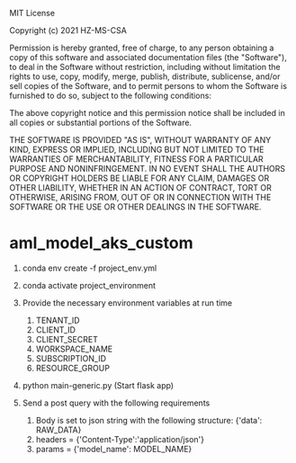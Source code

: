 MIT License

Copyright (c) 2021 HZ-MS-CSA

Permission is hereby granted, free of charge, to any person obtaining a copy
of this software and associated documentation files (the "Software"), to deal
in the Software without restriction, including without limitation the rights
to use, copy, modify, merge, publish, distribute, sublicense, and/or sell
copies of the Software, and to permit persons to whom the Software is
furnished to do so, subject to the following conditions:

The above copyright notice and this permission notice shall be included in all
copies or substantial portions of the Software.

THE SOFTWARE IS PROVIDED "AS IS", WITHOUT WARRANTY OF ANY KIND, EXPRESS OR
IMPLIED, INCLUDING BUT NOT LIMITED TO THE WARRANTIES OF MERCHANTABILITY,
FITNESS FOR A PARTICULAR PURPOSE AND NONINFRINGEMENT. IN NO EVENT SHALL THE
AUTHORS OR COPYRIGHT HOLDERS BE LIABLE FOR ANY CLAIM, DAMAGES OR OTHER
LIABILITY, WHETHER IN AN ACTION OF CONTRACT, TORT OR OTHERWISE, ARISING FROM,
OUT OF OR IN CONNECTION WITH THE SOFTWARE OR THE USE OR OTHER DEALINGS IN THE
SOFTWARE.



# aml_model_aks_custom


1. conda env create -f project_env.yml

2. conda activate project_environment

3. Provide the necessary environment variables at run time

    1. TENANT_ID
    2. CLIENT_ID
    3. CLIENT_SECRET
    4. WORKSPACE_NAME
    5. SUBSCRIPTION_ID
    6. RESOURCE_GROUP

4. python main-generic.py (Start flask app)

5. Send a post query with the following requirements

    1. Body is set to json string with the following structure: {'data': RAW_DATA}
    2. headers = {'Content-Type':'application/json'}
    3. params = {'model_name': MODEL_NAME}
    

```python

```
